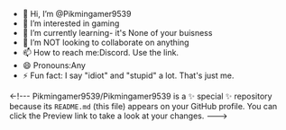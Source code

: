 - 👋 Hi, I’m @Pikmingamer9539
- 👀 I’m interested in gaming
- 🌱 I’m currently learning- it's None of your buisness
- 💞️ I’m NOT looking to collaborate on anything
- 📫 How to reach me:Discord. Use the link.
- 😄 Pronouns:Any
- ⚡ Fun fact: I say "idiot" and "stupid" a lot. That's just me.

<-!---
Pikmingamer9539/Pikmingamer9539 is a ✨ special ✨ repository because its `README.md` (this file) appears on your GitHub profile.
You can click the Preview link to take a look at your changes.
--->
